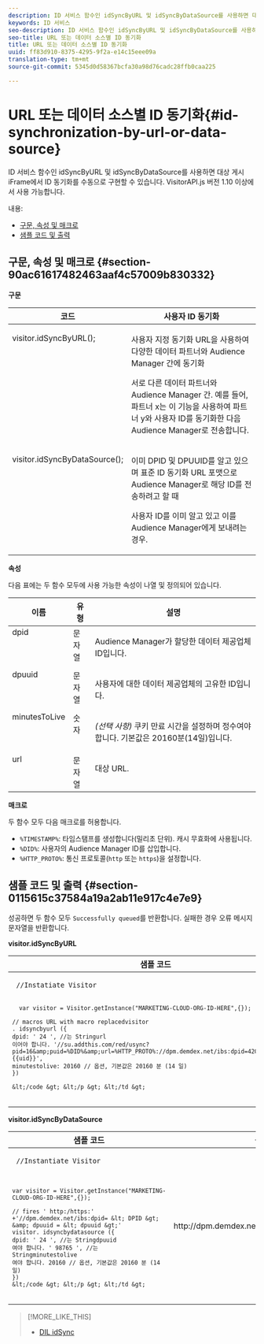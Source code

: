 ```yaml
---
description: ID 서비스 함수인 idSyncByURL 및 idSyncByDataSource를 사용하면 대상 게시 iFrame에서 ID 동기화를 수동으로 구현할 수 있습니다. VisitorAPI.js 버전 1.10 이상에서 사용 가능합니다.
keywords: ID 서비스
seo-description: ID 서비스 함수인 idSyncByURL 및 idSyncByDataSource를 사용하면 대상 게시 iFrame에서 ID 동기화를 수동으로 구현할 수 있습니다. VisitorAPI.js 버전 1.10 이상에서 사용 가능합니다.
seo-title: URL 또는 데이터 소스별 ID 동기화
title: URL 또는 데이터 소스별 ID 동기화
uuid: ff83d910-8375-4295-9f2a-e14c15eee09a
translation-type: tm+mt
source-git-commit: 5345d0d58367bcfa30a98d76cadc28ffb0caa225

---
```



# URL 또는 데이터 소스별 ID 동기화{#id-synchronization-by-url-or-data-source}

ID 서비스 함수인 idSyncByURL 및 idSyncByDataSource를 사용하면 대상 게시 iFrame에서 ID 동기화를 수동으로 구현할 수 있습니다. VisitorAPI.js 버전 1.10 이상에서 사용 가능합니다.

내용:

<ul class="simplelist"> 
 <li> <a href="../../library/get-set/idsync.md#section-90ac61617482463aaf4c57009b830332" format="dita" scope="local"> 구문, 속성 및 매크로 </a> </li> 
 <li> <a href="../../library/get-set/idsync.md#section-0115615c37584a19a2ab11e917c4e7e9" format="dita" scope="local"> 샘플 코드 및 출력 </a> </li> 
</ul>

## 구문, 속성 및 매크로 {#section-90ac61617482463aaf4c57009b830332}

**구문**

<table id="table_ADC7501511914805A6A6B24B2DFEBA51"> 
 <thead> 
  <tr> 
   <th colname="col1" class="entry"> 코드 </th> 
   <th colname="col2" class="entry"> 사용자 ID 동기화 </th> 
  </tr> 
 </thead>
 <tbody> 
  <tr valign="top"> 
   <td colname="col1"> <p> <span class="codeph"> visitor.idSyncByURL(); </span> </p> </td> 
   <td colname="col2"> <p>사용자 지정 동기화 URL을 사용하여 다양한 데이터 파트너와 <span class="keyword">Audience Manager</span> 간에 동기화 </p> <p> 
     <draft-comment>
       서로 다른 데이터 파트너와 Audience Manager 간. 예를 들어, 파트너 x는 이 기능을 사용하여 파트너 y와 사용자 ID를 동기화한 다음 Audience Manager로 전송합니다. 
     </draft-comment> </p> </td> 
  </tr> 
  <tr valign="top"> 
   <td colname="col1"> <p> <span class="codeph"> visitor.idSyncByDataSource(); </span> </p> </td> 
   <td colname="col2"> <p>이미 DPID 및 DPUUID를 알고 있으며 표준 ID 동기화 URL 포맷으로 <span class="keyword">Audience Manager</span>로 해당 ID를 전송하려고 할 때 </p> <p> 
     <draft-comment>
       사용자 ID를 이미 알고 있고 이를 Audience Manager에게 보내려는 경우. 
     </draft-comment> </p> </td> 
  </tr> 
 </tbody> 
</table>

**속성**

다음 표에는 두 함수 모두에 사용 가능한 속성이 나열 및 정의되어 있습니다.

<table id="table_5343BE784E694C67B09A0A8878CF8001"> 
 <thead> 
  <tr> 
   <th colname="col1" class="entry"> 이름 </th> 
   <th colname="col2" class="entry"> 유형 </th> 
   <th colname="col3" class="entry"> 설명 </th> 
  </tr> 
 </thead>
 <tbody> 
  <tr valign="top"> 
   <td colname="col1"> <span class="codeph"> dpid </span> </td> 
   <td colname="col2"> 문자열 </td> 
   <td colname="col3"> <p>Audience Manager가 할당한 데이터 제공업체 ID입니다. </p> </td> 
  </tr> 
  <tr valign="top"> 
   <td colname="col1"> <span class="codeph"> dpuuid </span> </td> 
   <td colname="col2"> 문자열 </td> 
   <td colname="col3"> <p>사용자에 대한 데이터 제공업체의 고유한 ID입니다. </p> </td> 
  </tr> 
  <tr valign="top"> 
   <td colname="col1"> <span class="codeph"> minutesToLive </span> </td> 
   <td colname="col2"> 숫자 </td> 
   <td colname="col3"> <p> <i>(선택 사항)</i> 쿠키 만료 시간을 설정하며 정수여야 합니다. 기본값은 20160분(14일)입니다. </p> </td> 
  </tr> 
  <tr valign="top"> 
   <td colname="col1"> <span class="codeph"> url </span> </td> 
   <td colname="col2"> 문자열 </td> 
   <td colname="col3"> <p>대상 URL. </p> </td> 
  </tr> 
 </tbody> 
</table>

**매크로**

두 함수 모두 다음 매크로를 허용합니다.

* `%TIMESTAMP%`: 타임스탬프를 생성합니다(밀리초 단위). 캐시 무효화에 사용됩니다.
* `%DID%`: 사용자의 Audience Manager ID를 삽입합니다.
* `%HTTP_PROTO%`: 통신 프로토콜(`http` 또는 `https`)을 설정합니다.

## 샘플 코드 및 출력 {#section-0115615c37584a19a2ab11e917c4e7e9}

성공하면 두 함수 모두 `Successfully queued`를 반환합니다. 실패한 경우 오류 메시지 문자열을 반환합니다.

**visitor.idSyncByURL**

<table id="table_56AD8291DF9445C69CC2BF50435E1626"> 
 <thead> 
  <tr> 
   <th colname="col1" class="entry"> 샘플 코드 </th> 
   <th colname="col2" class="entry"> 샘플 출력 </th> 
  </tr> 
 </thead>
 <tbody> 
  <tr> 
   <td colname="col1"> <p> <code class="syntax javascript"> //Instatiate Visitor 

      var visitor = Visitor.getInstance("MARKETING-CLOUD-ORG-ID-HERE",{});

    // macros URL with macro replacedvisitor
    . idsyncbyurl ({
    dpid: ' 24 ', //는 Stringurl
    이어야 합니다. '//su.addthis.com/red/usync?pid=16&amp;puid=%DID%&amp;url=%HTTP_PROTO%://dpm.demdex.net/ibs:dpid=420&amp;dpuuid= {{uid}}',
    minutestolive: 20160 // 옵션, 기본값은 20160 분 (14 일)
    })
    
    &lt;/code &gt; &lt;/p &gt; &lt;/td &gt;
<td colname="col2"> <p> <span class="codeph"> http://su.addthis.com/red/usync?pid=16&amp;puid=28777806459181003670799219185178493848&amp;url=http%3A%2F%2Fdpm.demdex.net%2Fibs%3Adpid%3D420%26dpuuid%3D%7B%7Buid%7D%7D </span> </p> </td> 
  </tr> 
 </tbody> 
</table>

**visitor.idSyncByDataSource**

<table id="table_90D61A7E715D47238AAFF2808B33C2F0"> 
 <thead> 
  <tr> 
   <th colname="col1" class="entry"> 샘플 코드 </th> 
   <th colname="col2" class="entry"> 샘플 출력 </th> 
  </tr> 
 </thead>
 <tbody> 
  <tr> 
   <td colname="col1"> <p> <code class="syntax javascript"> //Instantiate Visitor 

      var visitor = Visitor.getInstance("MARKETING-CLOUD-ORG-ID-HERE",{});

    // fires ' http:/https:' +'//dpm.demdex.net/ibs:dpid= &lt; DPID &gt; &amp; dpuuid = &lt; dpuuid &gt;'
    visitor. idsyncbydatasource ({
    dpid: ' 24 ', //는 Stringdpuuid
    여야 합니다. ' 98765 ', //는 Stringminutestolive
    여야 합니다. 20160 // 옵션, 기본값은 20160 분 (14 일)
    })
    &lt;/code &gt; &lt;/p &gt; &lt;/td &gt;
<td colname="col2"> <p> <span class="codeph"> http://dpm.demdex.net/ibs:dpid=24&amp;dpuuid=98765 </span> </p> </td> 
  </tr> 
 </tbody> 
</table>

>[!MORE_LIKE_THIS]
>
>* [DIL idSync](https://marketing.adobe.com/resources/help/en_US/aam/r_dil_idsync.html)

